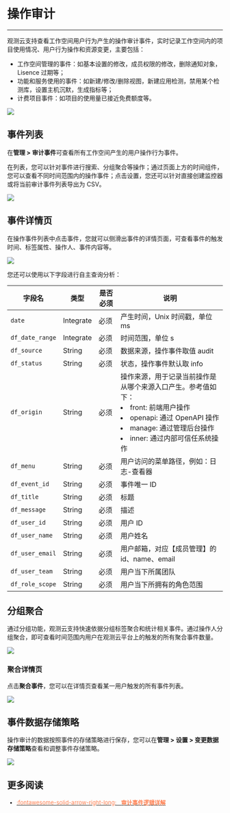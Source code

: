 # 操作审计
---



观测云支持查看工作空间用户行为产生的操作审计事件，实时记录工作空间内的项目使用情况、用户行为操作和资源变更，主要包括：

- 工作空间管理的事件：如基本设置的修改，成员权限的修改，删除通知对象，Lisence 过期等；  
- 功能和服务使用的事件：如新建/修改/删除视图，新建应用检测，禁用某个检测库，设置主机沉默，生成指标等；        
- 计费项目事件：如项目的使用量已接近免费额度等。      

![](img/12_audit.png)

## 事件列表

在**管理 > 审计事件**可查看所有工作空间产生的用户操作行为事件。

在列表，您可以针对事件进行搜索、分组聚合等操作；通过页面上方的时间组件，您可以查看不同时间范围内的操作事件；点击设置，您还可以针对直接创建监控器或将当前审计事件列表导出为 CSV。

![](img/12_audit_01.png)


## 事件详情页

在操作事件列表中点击事件，您就可以侧滑出事件的详情页面，可查看事件的触发时间、标签属性、操作人、事件内容等。

![](img/12_audit_02.png)

您还可以使用以下字段进行自主查询分析：

| 字段名	      | 类型      | 是否必须	      | 说明      |
| ----------- | ---------------- | ----------- | ---------------- |
| `date`	      | Integrate      | 必须	      | 产⽣时间，Unix 时间戳，单位 ms      |
| `df_date_range`		      | Integrate      | 必须	      | 时间范围，单位 s     |
| `df_source`	      | String      | 必须	      | 数据来源，操作事件取值 audit      |
| `df_status`		      | String      | 必须	      | 状态，操作事件默认取 info      |
| `df_origin`	      | String      | 必须	      | 操作来源，用于记录当前操作是从哪个来源入口产生。参考值如下：<br /><li>front: 前端用户操作 <br /><li>openapi: 通过 OpenAPI 操作<br /><li>manage: 通过管理后台操作<br /><li>inner: 通过内部可信任系统操作      |
| `df_menu`	      | String      | 必须	      | 用户访问的菜单路径，例如：日志-查看器      |
| `df_event_id`		      | String      | 必须	      | 事件唯一 ID      |
| `df_title`		      | String      | 必须	      | 标题      |
| `df_message`	      | String      | 必须	      | 描述      |
| `df_user_id`		      | String      | 必须	      | 用户 ID      |
| `df_user_name`		      | String      | 必须	      | 用户姓名      |
| `df_user_email`	      | String      | 必须	      | 用户邮箱，对应【成员管理】的 id、name、email      |
| `df_user_team`		      | String      | 必须	      | 用户当下所属团队      |
| `df_role_scope`		      | String      | 必须	      | 用户当下所拥有的角色范围      |


## 分组聚合

通过分组功能，观测云支持快速依据分组标签聚合和统计相关事件。通过操作人分组聚合，即可查看时间范围内用户在观测云平台上的触发的所有聚合事件数量。

![](img/12_audit_03.png)


### 聚合详情页

点击**聚合事件**，您可以在详情页查看某一用户触发的所有事件列表。

![](img/12_audit_04.png)

## 事件数据存储策略

操作审计的数据按照事件的存储策略进行保存，您可以在**管理 > 设置 > 变更数据存储策略**查看和调整事件存储策略。

![](img/2.audit_1.png)


## 更多阅读

<font size=2>

<div class="grid cards" markdown>

- [<font color="coral"> :fontawesome-solid-arrow-right-long: &nbsp; **审计事件逻辑详解**</font>](./audit-event.md)

</div>

</font>

